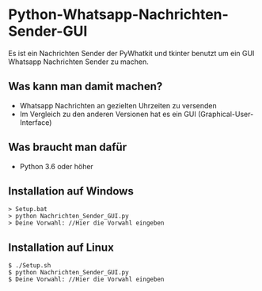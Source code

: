 # Python-Whatsapp-Nachrichten-Sender-GUI
Es ist ein Nachrichten Sender der PyWhatkit und tkinter benutzt um ein GUI Whatsapp Nachrichten Sender zu machen.
## Was kann man damit machen?
- Whatsapp Nachrichten an gezielten Uhrzeiten zu versenden
- Im Vergleich zu den anderen Versionen hat es ein GUI (Graphical-User-Interface)

## Was braucht man dafür
- Python 3.6 oder höher

## Installation auf Windows
```
> Setup.bat
> python Nachrichten_Sender_GUI.py
> Deine Vorwahl: //Hier die Vorwahl eingeben
```

## Installation auf Linux
```
$ ./Setup.sh
$ python Nachrichten_Sender_GUI.py
$ Deine Vorwahl: //Hier die Vorwahl eingeben
```
